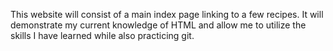 This website will consist of a main index page linking to a few recipes. It will demonstrate my current knowledge of HTML and allow me to utilize the skills I have learned while also practicing git.
